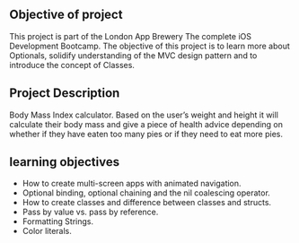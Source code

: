 

## Objective of project

This project is part of the London App Brewery The complete iOS Development Bootcamp. The objective of this project is to learn more about Optionals, solidify  understanding of the MVC design pattern and to introduce the concept of Classes.

## Project Description 
 Body Mass Index calculator. Based on the user’s weight and height it will calculate their body mass and give a piece of health advice depending on whether if they have eaten too many pies or if they need to eat more pies. 

## learning objectives

* How to create multi-screen apps with animated navigation.
* Optional binding, optional chaining and the nil coalescing operator.
* How to create classes and difference between classes and structs. 
* Pass by value vs. pass by reference. 
* Formatting Strings. 
* Color literals.





